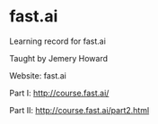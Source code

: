 # fast.ai
Learning record for fast.ai

Taught by Jemery Howard

Website: fast.ai

Part I:
http://course.fast.ai/

Part II:
http://course.fast.ai/part2.html
